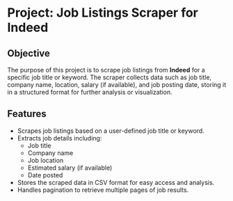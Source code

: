 # Project: Job Listings Scraper for Indeed

## Objective
The purpose of this project is to scrape job listings from **Indeed** for a specific job title or keyword. The scraper collects data such as job title, company name, location, salary (if available), and job posting date, storing it in a structured format for further analysis or visualization.

## Features
- Scrapes job listings based on a user-defined job title or keyword.
- Extracts job details including:
  - Job title
  - Company name
  - Job location
  - Estimated salary (if available)
  - Date posted
- Stores the scraped data in CSV format for easy access and analysis.
- Handles pagination to retrieve multiple pages of job results.
